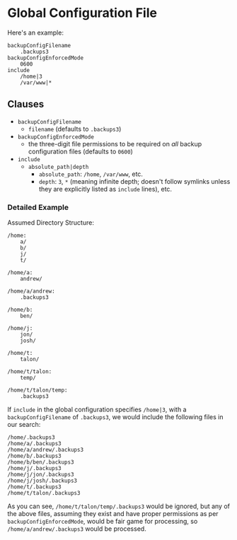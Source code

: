 # Global Configuration File

Here's an example:

	backupConfigFilename
		.backups3
	backupConfigEnforcedMode
		0600
	include
		/home|3
		/var/www|*

## Clauses

* `backupConfigFilename`
	* `filename` (defaults to `.backups3`)
* `backupConfigEnforcedMode`
	* the three-digit file permissions to be required on _all_ backup configuration files (defaults to `0600`)
* `include`
	* `absolute_path|depth`
		* `absolute_path`: `/home`, `/var/www`, etc.
		* `depth`: `3`, `*` (meaning infinite depth; doesn't follow symlinks unless they are explicitly listed as `include` lines), etc.

### Detailed Example

Assumed Directory Structure:

	/home:
		a/
		b/
		j/
		t/
		
	/home/a:
		andrew/
		
	/home/a/andrew:
		.backups3
		
	/home/b:
		ben/
		
	/home/j:
		jon/
		josh/
		
	/home/t:
		talon/
		
	/home/t/talon:
		temp/
		
	/home/t/talon/temp:
		.backups3

If `include` in the global configuration specifies `/home|3`, with a `backupConfigFilename` of `.backups3`, we would include the following files in our search:

	/home/.backups3
	/home/a/.backups3
	/home/a/andrew/.backups3
	/home/b/.backups3
	/home/b/ben/.backups3
	/home/j/.backups3
	/home/j/jon/.backups3
	/home/j/josh/.backups3
	/home/t/.backups3
	/home/t/talon/.backups3

As you can see, `/home/t/talon/temp/.backups3` would be ignored, but any of the above files, assuming they exist and have proper permissions as per `backupConfigEnforcedMode`, would be fair game for processing, so `/home/a/andrew/.backups3` would be processed.
